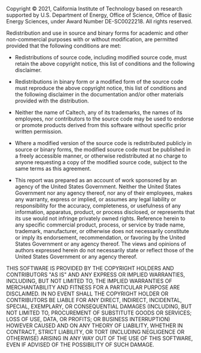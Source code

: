 Copyright © 2021, California Institute of Technology based on research supported by U.S. Department of Energy, Office of Science, Office of Basic Energy Sciences, under Award Number DE-SC0022218. All rights reserved.


Redistribution and use in source and binary forms for academic and other non-commercial purposes with or without modification, are permitted provided that the following conditions are met:
 

- Redistributions of source code, including modified source code, must retain the above copyright notice, this list of conditions and the following disclaimer.
 

- Redistributions in binary form or a modified form of the source code must reproduce the above copyright notice, this list of conditions and the following disclaimer in the documentation and/or other materials provided with the distribution.
 

- Neither the name of Caltech, any of its trademarks, the names of its employees, nor contributors to the source code may be used to endorse or promote products derived from this software without specific prior written permission.
 

- Where a modified version of the source code is redistributed publicly in source or binary forms, the modified source code must be published in a freely accessible manner, or otherwise redistributed at no charge to anyone requesting a copy of the modified source code, subject to the same terms as this agreement.

- This report was prepared as an account of work sponsored by an agency of the United States Government. Neither the United States Government nor any agency thereof, nor any of their employees, makes any warranty, express or implied, or assumes any legal liability or responsibility for the accuracy, completeness, or usefulness of any information, apparatus, product, or process disclosed, or represents that its use would not infringe privately owned rights. Reference herein to any specific commercial product, process, or service by trade name, trademark, manufacturer, or otherwise does not necessarily constitute or imply its endorsement, recommendation, or favoring by the United States Government or any agency thereof. The views and opinions of authors expressed herein do not necessarily state or reflect those of the United States Government or any agency thereof.
 

THIS SOFTWARE IS PROVIDED BY THE COPYRIGHT HOLDERS AND CONTRIBUTORS "AS IS" AND ANY EXPRESS OR IMPLIED WARRANTIES, INCLUDING, BUT NOT LIMITED TO, THE IMPLIED WARRANTIES OF MERCHANTABILITY AND FITNESS FOR A PARTICULAR PURPOSE ARE DISCLAIMED. IN NO EVENT SHALL THE COPYRIGHT HOLDER OR CONTRIBUTORS BE LIABLE FOR ANY DIRECT, INDIRECT, INCIDENTAL, SPECIAL, EXEMPLARY, OR CONSEQUENTIAL DAMAGES (INCLUDING, BUT NOT LIMITED TO, PROCUREMENT OF SUBSTITUTE GOODS OR SERVICES; LOSS OF USE, DATA, OR PROFITS; OR BUSINESS INTERRUPTION) HOWEVER CAUSED AND ON ANY THEORY OF LIABILITY, WHETHER IN CONTRACT, STRICT LIABILITY, OR TORT (INCLUDING NEGLIGENCE OR OTHERWISE) ARISING IN ANY WAY OUT OF THE USE OF THIS SOFTWARE, EVEN IF ADVISED OF THE POSSIBILITY OF SUCH DAMAGE.
